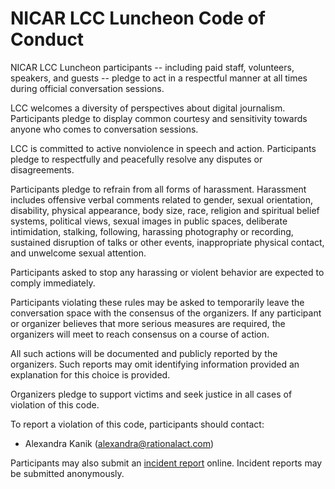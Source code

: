 # NICAR LCC Luncheon Code of Conduct

NICAR LCC Luncheon participants -- including paid staff, volunteers, speakers, and guests -- pledge to act in a respectful manner at all times during official conversation sessions.

LCC welcomes a diversity of perspectives about digital journalism. Participants pledge to display common courtesy and sensitivity towards anyone who comes to conversation sessions.

LCC is committed to active nonviolence in speech and action. Participants pledge to respectfully and peacefully resolve any disputes or disagreements.

Participants pledge to refrain from all forms of harassment. Harassment includes offensive verbal comments related to gender, sexual orientation, disability, physical appearance, body size, race, religion and spiritual belief systems, political views, sexual images in public spaces, deliberate intimidation, stalking, following, harassing photography or recording, sustained disruption of talks or other events, inappropriate physical contact, and unwelcome sexual attention.

Participants asked to stop any harassing or violent behavior are expected to comply immediately.

Participants violating these rules may be asked to temporarily leave the conversation space with the consensus of the organizers. If any participant or organizer believes that more serious measures are required, the organizers will meet to reach consensus on a course of action.

All such actions will be documented and publicly reported by the organizers. Such reports may omit identifying information provided an explanation for this choice is provided.

Organizers pledge to support victims and seek justice in all cases of violation of this code.

To report a violation of this code, participants should contact:

* Alexandra Kanik (alexandra@rationalact.com)

Participants may also submit an [incident report](https://docs.google.com/a/rationalact.com/forms/d/e/1FAIpQLSfXPXUTLpTU-qYI7urcFoXFv3piyPX0SiDNS_zPiXi1XLe8bA/viewform) online. Incident reports may be submitted anonymously. 

